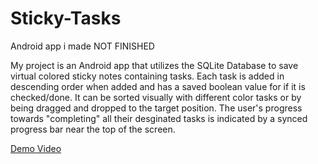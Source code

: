 # Sticky-Tasks
Android app i made NOT FINISHED

My project is an Android app that utilizes the SQLite Database to save virtual colored sticky notes containing tasks. Each task is added in descending order when added and has a saved boolean value for if it is checked/done. It can be sorted visually with different color tasks or by being dragged and dropped to the target position. The user's progress towards "completing" all their desginated tasks is indicated by a synced progress bar near the top of the screen.

[Demo Video](https://youtu.be/iswa_2q_63I)
